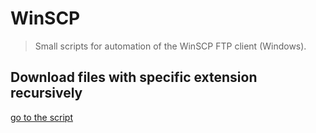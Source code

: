 # WinSCP

> Small scripts for automation of the WinSCP FTP client (Windows).

## Download files with specific extension recursively


[go to the script](https://github.com/cavo789/winscp/tree/master/src/download_recursive)